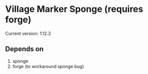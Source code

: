# Village Marker Sponge (requires forge)

Current version: 1.12.2

## Depends on

1. sponge
2. forge (to workaround sponge bug)  

